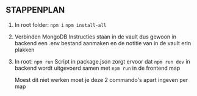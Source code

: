 ## STAPPENPLAN
1. In root folder: ```npm i```
                ```npm install-all```

2. Verbinden MongoDB
Instructies staan in de vault dus gewoon in backend een .env bestand aanmaken en de notitie van in de vault erin plakken

3. In root: ```npm run```
   Script in package.json zorgt ervoor dat ```npm run dev``` in backend wordt uitgevoerd samen met ```npm run``` in de frontend map

   Moest dit niet werken moet je deze 2 commando's apart ingeven per map
